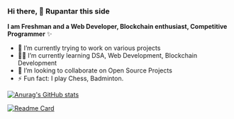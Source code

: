### Hi there, 👋 Rupantar this side


**I am Freshman and a  Web Developer, Blockchain enthusiast, Competitive Programmer**  ✨ 


- 🔭 I’m currently trying to work on various projects
- 👨‍💻 I’m currently learning DSA, Web Development, Blockchain Development
- 🌟 I’m looking to collaborate on Open Source Projects
- ⚡ Fun fact: I play Chess, Badminton.

[![Anurag's GitHub stats](https://github-readme-stats.vercel.app/api?username=Rupantar-Borphukan)](https://github.com/anuraghazra/github-readme-stats)

[![Readme Card](https://github-readme-stats.vercel.app/api/pin/?username=Rupantar-Borphukan&repo=github-readme-stats)](https://github.com/anuraghazra/github-readme-stats)


